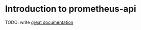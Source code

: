 # Introduction to prometheus-api

TODO: write [great documentation](http://jacobian.org/writing/what-to-write/)
